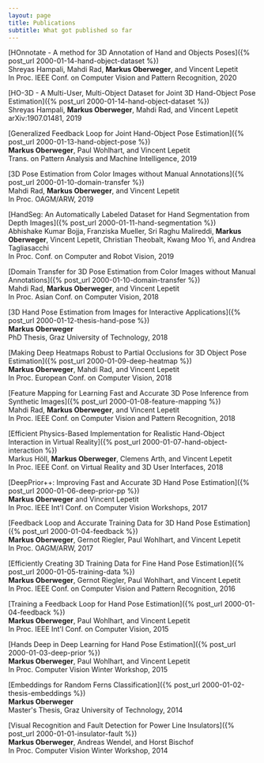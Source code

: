 ```yaml
---
layout: page
title: Publications
subtitle: What got published so far
---
```


[HOnnotate - A method for 3D Annotation of Hand and Objects Poses]({% post_url 2000-01-14-hand-object-dataset %})  
Shreyas Hampali, Mahdi Rad, **Markus Oberweger**, and Vincent Lepetit  
In Proc. IEEE Conf. on Computer Vision and Pattern Recognition, 2020

[HO-3D - A Multi-User, Multi-Object Dataset for Joint 3D Hand-Object Pose Estimation]({% post_url 2000-01-14-hand-object-dataset %})  
Shreyas Hampali, **Markus Oberweger**, Mahdi Rad, and Vincent Lepetit  
arXiv:1907.01481, 2019

[Generalized Feedback Loop for Joint Hand-Object Pose Estimation]({% post_url 2000-01-13-hand-object-pose %})  
**Markus Oberweger**, Paul Wohlhart, and Vincent Lepetit  
Trans. on Pattern Analysis and Machine Intelligence, 2019

[3D Pose Estimation from Color Images without Manual Annotations]({% post_url 2000-01-10-domain-transfer %})  
Mahdi Rad, **Markus Oberweger**, and Vincent Lepetit  
In Proc. OAGM/ARW, 2019

[HandSeg: An Automatically Labeled Dataset for Hand Segmentation from Depth Images]({% post_url 2000-01-11-hand-segmentation %})  
Abhishake Kumar Bojja, Franziska Mueller, Sri Raghu Malireddi, **Markus Oberweger**, Vincent Lepetit, Christian Theobalt, Kwang Moo Yi, and Andrea Tagliasacchi  
In Proc. Conf. on Computer and Robot Vision, 2019

[Domain Transfer for 3D Pose Estimation from Color Images without Manual Annotations]({% post_url 2000-01-10-domain-transfer %})  
Mahdi Rad, **Markus Oberweger**, and Vincent Lepetit  
In Proc. Asian Conf. on Computer Vision, 2018

[3D Hand Pose Estimation from Images for Interactive Applications]({% post_url 2000-01-12-thesis-hand-pose %})  
**Markus Oberweger**  
PhD Thesis, Graz University of Technology, 2018

[Making Deep Heatmaps Robust to Partial Occlusions for 3D Object Pose Estimation]({% post_url 2000-01-09-deep-heatmap %})  
**Markus Oberweger**, Mahdi Rad, and Vincent Lepetit  
In Proc. European Conf. on Computer Vision, 2018

[Feature Mapping for Learning Fast and Accurate 3D Pose Inference from Synthetic Images]({% post_url 2000-01-08-feature-mapping %})  
Mahdi Rad, **Markus Oberweger**, and Vincent Lepetit  
In Proc. IEEE Conf. on Computer Vision and Pattern Recognition, 2018

[Efficient Physics-Based Implementation for Realistic Hand-Object Interaction in Virtual Reality]({% post_url 2000-01-07-hand-object-interaction %})  
Markus Höll, **Markus Oberweger**, Clemens Arth, and Vincent Lepetit  
In Proc. IEEE Conf. on Virtual Reality and 3D User Interfaces, 2018

[DeepPrior++: Improving Fast and Accurate 3D Hand Pose Estimation]({% post_url 2000-01-06-deep-prior-pp %})  
**Markus Oberweger** and Vincent Lepetit  
In Proc. IEEE Int'l Conf. on Computer Vision Workshops, 2017

[Feedback Loop and Accurate Training Data for 3D Hand Pose Estimation]({% post_url 2000-01-04-feedback %})  
**Markus Oberweger**, Gernot Riegler, Paul Wohlhart, and Vincent Lepetit  
In Proc. OAGM/ARW, 2017

[Efficiently Creating 3D Training Data for Fine Hand Pose Estimation]({% post_url 2000-01-05-training-data %})  
**Markus Oberweger**, Gernot Riegler, Paul Wohlhart, and Vincent Lepetit  
In Proc. IEEE Conf. on Computer Vision and Pattern Recognition, 2016

[Training a Feedback Loop for Hand Pose Estimation]({% post_url 2000-01-04-feedback %})  
**Markus Oberweger**, Paul Wohlhart, and Vincent Lepetit  
In Proc. IEEE Int'l Conf. on Computer Vision, 2015

[Hands Deep in Deep Learning for Hand Pose Estimation]({% post_url 2000-01-03-deep-prior %})  
**Markus Oberweger**, Paul Wohlhart, and Vincent Lepetit  
In Proc. Computer Vision Winter Workshop, 2015

[Embeddings for Random Ferns Classification]({% post_url 2000-01-02-thesis-embeddings %})  
**Markus Oberweger**  
Master's Thesis, Graz University of Technology, 2014

[Visual Recognition and Fault Detection for Power Line Insulators]({% post_url 2000-01-01-insulator-fault %})  
**Markus Oberweger**, Andreas Wendel, and Horst Bischof  
In Proc. Computer Vision Winter Workshop, 2014
